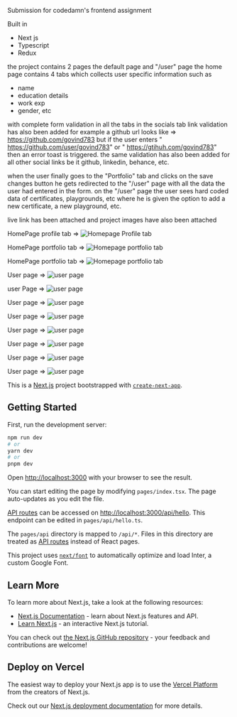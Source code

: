
Submission for codedamn's frontend assignment

Built in 
- Next js
- Typescript
- Redux

the project contains 2 pages the default page and "/user" page 
the home page 
contains 4  tabs which collects user specific information such as 
- name
- education details
- work exp
- gender, etc

with complete form validation in all the tabs 
in the socials tab link validation has also been added for example a github url looks like => https://github.com/govind783
but if the user enters " https://github.com/user/govind783" or " https://gtihuh.com/govind783" then an error toast is triggered.
the same validation has also been added for all other social links be it github, linkedin, behance, etc.

when the user finally goes to the "Portfolio" tab and clicks on the save changes button he gets redirected to the "/user" page with all the data the user had entered in the form.
on the "/user" page the user sees hard coded data of certificates, playgrounds, etc where he is given the option to add a new certificate, a new playground, etc.


live link has been attached and project images have also been attached

HomePage profile tab =>
![Homepage Profile tab](https://live.staticflickr.com/65535/52738525061_58951f1d2c_z.jpg)


HomePage portfolio tab =>
![Homepage portfolio tab](https://live.staticflickr.com/65535/52738776454_fe22558e43_z.jpg)


HomePage portfolio tab =>
![Homepage portfolio tab](https://live.staticflickr.com/65535/52738936140_4ba50fbf1e_z.jpg)


User page =>
![user page](https://live.staticflickr.com/65535/52738776514_e691e313df_z.jpg)


user Page =>
![user page](https://live.staticflickr.com/65535/52738937500_fd6642b717_z.jpg)


User page =>
![user page](https://live.staticflickr.com/65535/52738936200_bcef8556ac_z.jpg)



User page =>
![user page](https://live.staticflickr.com/65535/52738936235_8a31c29207_z.jpg)


User page =>
![user page](https://live.staticflickr.com/65535/52738936230_54cbf0b5f6_z.jpg)


User page =>
![user page](https://live.staticflickr.com/65535/52738776589_c422bec3c6_z.jpg)



User page => 
![user page](https://live.staticflickr.com/65535/52739009343_2ca3e7a423_z.jpg)



User page =>
![user page](https://live.staticflickr.com/65535/52738936345_7f3a0e0e7d_z.jpg)






This is a [Next.js](https://nextjs.org/) project bootstrapped with [`create-next-app`](https://github.com/vercel/next.js/tree/canary/packages/create-next-app).

## Getting Started

First, run the development server:

```bash
npm run dev
# or
yarn dev
# or
pnpm dev
```

Open [http://localhost:3000](http://localhost:3000) with your browser to see the result.

You can start editing the page by modifying `pages/index.tsx`. The page auto-updates as you edit the file.

[API routes](https://nextjs.org/docs/api-routes/introduction) can be accessed on [http://localhost:3000/api/hello](http://localhost:3000/api/hello). This endpoint can be edited in `pages/api/hello.ts`.

The `pages/api` directory is mapped to `/api/*`. Files in this directory are treated as [API routes](https://nextjs.org/docs/api-routes/introduction) instead of React pages.

This project uses [`next/font`](https://nextjs.org/docs/basic-features/font-optimization) to automatically optimize and load Inter, a custom Google Font.

## Learn More

To learn more about Next.js, take a look at the following resources:

- [Next.js Documentation](https://nextjs.org/docs) - learn about Next.js features and API.
- [Learn Next.js](https://nextjs.org/learn) - an interactive Next.js tutorial.

You can check out [the Next.js GitHub repository](https://github.com/vercel/next.js/) - your feedback and contributions are welcome!

## Deploy on Vercel

The easiest way to deploy your Next.js app is to use the [Vercel Platform](https://vercel.com/new?utm_medium=default-template&filter=next.js&utm_source=create-next-app&utm_campaign=create-next-app-readme) from the creators of Next.js.

Check out our [Next.js deployment documentation](https://nextjs.org/docs/deployment) for more details.
